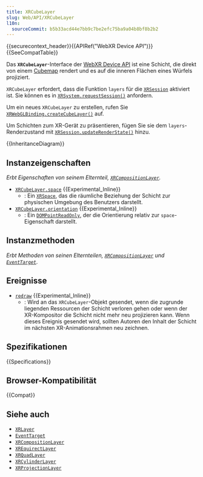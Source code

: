 ```yaml
---
title: XRCubeLayer
slug: Web/API/XRCubeLayer
l10n:
  sourceCommit: b5b33acd44e7bb9c7be2efc75ba9a04b8bf8b2b2
---
```


{{securecontext_header}}{{APIRef("WebXR Device API")}}{{SeeCompatTable}}

Das **`XRCubeLayer`**-Interface der [WebXR Device API](/de/docs/Web/API/WebXR_Device_API) ist eine Schicht, die direkt von einem [Cubemap](https://en.wikipedia.org/wiki/Cube_mapping) rendert und es auf die inneren Flächen eines Würfels projiziert.

`XRCubeLayer` erfordert, dass die Funktion `layers` für die [`XRSession`](/de/docs/Web/API/XRSession) aktiviert ist. Sie können es in [`XRSystem.requestSession()`](/de/docs/Web/API/XRSystem/requestSession) anfordern.

Um ein neues `XRCubeLayer` zu erstellen, rufen Sie [`XRWebGLBinding.createCubeLayer()`](/de/docs/Web/API/XRWebGLBinding/createCubeLayer) auf.

Um Schichten zum XR-Gerät zu präsentieren, fügen Sie sie dem `layers`-Renderzustand mit [`XRSession.updateRenderState()`](/de/docs/Web/API/XRSession/updateRenderState) hinzu.

{{InheritanceDiagram}}

## Instanzeigenschaften

_Erbt Eigenschaften von seinem Elternteil, [`XRCompositionLayer`](/de/docs/Web/API/XRCompositionLayer)._

- [`XRCubeLayer.space`](/de/docs/Web/API/XRCubeLayer/space) {{Experimental_Inline}}
  - : Ein [`XRSpace`](/de/docs/Web/API/XRSpace), das die räumliche Beziehung der Schicht zur physischen Umgebung des Benutzers darstellt.
- [`XRCubeLayer.orientation`](/de/docs/Web/API/XRCubeLayer/orientation) {{Experimental_Inline}}
  - : Ein [`DOMPointReadOnly`](/de/docs/Web/API/DOMPointReadOnly), der die Orientierung relativ zur `space`-Eigenschaft darstellt.

## Instanzmethoden

_Erbt Methoden von seinen Elternteilen, [`XRCompositionLayer`](/de/docs/Web/API/XRCompositionLayer) und [`EventTarget`](/de/docs/Web/API/EventTarget)_.

## Ereignisse

- [`redraw`](/de/docs/Web/API/XRCubeLayer/redraw_event) {{Experimental_Inline}}
  - : Wird an das `XRCubeLayer`-Objekt gesendet, wenn die zugrunde liegenden Ressourcen der Schicht verloren gehen oder wenn der XR-Kompositor die Schicht nicht mehr neu projizieren kann. Wenn dieses Ereignis gesendet wird, sollten Autoren den Inhalt der Schicht im nächsten XR-Animationsrahmen neu zeichnen.

## Spezifikationen

{{Specifications}}

## Browser-Kompatibilität

{{Compat}}

## Siehe auch

- [`XRLayer`](/de/docs/Web/API/XRLayer)
- [`EventTarget`](/de/docs/Web/API/EventTarget)
- [`XRCompositionLayer`](/de/docs/Web/API/XRCompositionLayer)
- [`XREquirectLayer`](/de/docs/Web/API/XREquirectLayer)
- [`XRQuadLayer`](/de/docs/Web/API/XRQuadLayer)
- [`XRCylinderLayer`](/de/docs/Web/API/XRCylinderLayer)
- [`XRProjectionLayer`](/de/docs/Web/API/XRProjectionLayer)
